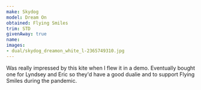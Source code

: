 ```yaml
---
make: Skydog
model: Dream On
obtained: Flying Smiles
trim: STD
givenAway: true
name:
images:
- dual/skydog_dreamon_white_l-2365749310.jpg
---
```


Was really impressed by this kite when I flew it in a demo.
Eventually bought one for Lyndsey and Eric so they'd have a good dualie and to support Flying Smiles during the pandemic.

